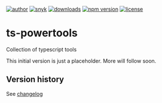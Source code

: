 [![author](https://img.shields.io/badge/author-Teun%20Mooij-blue)](https://www.linkedin.com/in/teunmooij/)
[![snyk](https://snyk.io/test/github/teunmooij/ts-tools/badge.svg)](https://snyk.io/test/github/teunmooij/ts-tools)
[![downloads](https://img.shields.io/npm/dt/ts-powertools?color=blue)](https://www.npmjs.com/package/ts-powertools)
[![npm version](https://badge.fury.io/js/ts-powertools.svg)](https://www.npmjs.com/package/ts-powertools)
[![license](https://img.shields.io/npm/l/ts-powertools?color=blue)](https://img.shields.io/npm/l/ts-powertools)

# ts-powertools

Collection of typescript tools

This initial version is just a placeholder. More will follow soon.

## Version history

See [changelog](./CHANGELOG.md)
